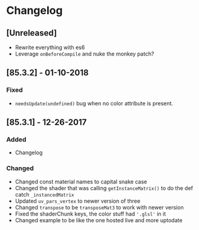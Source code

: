 # Changelog

## [Unreleased]
- Rewrite everything with es6
- Leverage `onBeforeCompile` and nuke the monkey patch?

## [85.3.2] - 01-10-2018
### Fixed
- `needsUpdate(undefined)` bug when no color attribute is present. 

## [85.3.1] - 12-26-2017
### Added
- Changelog

### Changed
- Changed const material names to capital snake case
- Changed the shader that was calling `getInstanceMatrix()` to do the def catch `_instancedMatrix`
- Updated `uv_pars_vertex` to newer version of three
- Changed `transpose` to be `transposeMat3` to work with newer version
- Fixed the shaderChunk keys, the color stuff had `'.glsl'` in it
- Changed example to be like the one hosted live and more uptodate

